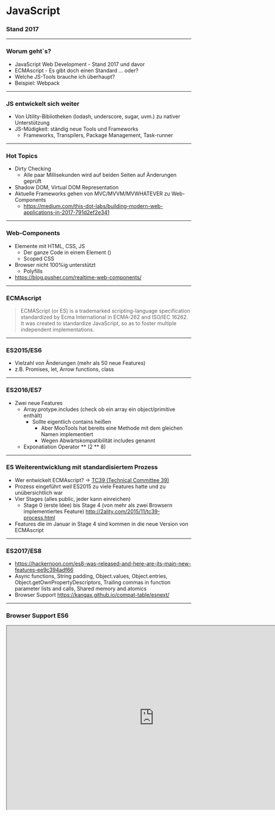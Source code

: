# JavaScript
### Stand 2017

---

### Worum geht`s?

* JavaScript Web Development - Stand 2017 und davor
* ECMAscript - Es gibt doch einen Standard ... oder?
* Welche JS-Tools brauche ich überhaupt?
* Beispiel: Webpack

---

### JS entwickelt sich weiter

* Von Utility-Bibliotheken (lodash, underscore, sugar, uvm.) zu nativer Unterstützung
* JS-Müdigkeit: ständig neue Tools und Frameworks
  * Frameworks, Transpilers, Package Management, Task-runner

---

### Hot Topics

* Dirty Checking
  * Alle paar Millisekunden wird auf beiden Seiten auf Änderungen geprüft
* Shadow DOM, Virtual DOM Representation
* Aktuelle Frameworks gehen von MVC/MVVM/MVWHATEVER zu Web-Components
  * https://medium.com/this-dot-labs/building-modern-web-applications-in-2017-791d2ef2e341

---

### Web-Components

* Elemente mit HTML, CSS, JS
  * Der ganze Code in einem Element (<my-component>)
  * Scoped CSS
* Browser nicht 100%ig unterstützt
  * Polyfills
* https://blog.pusher.com/realtime-web-components/

---

### ECMAscript

> ECMAScript (or ES) is a trademarked scripting-language specification standardized by Ecma International in ECMA-262 and ISO/IEC 16262. It was created to standardize JavaScript, so as to foster multiple independent implementations.

---

### ES2015/ES6

* Vielzahl von Änderungen (mehr als 50 neue Features)
* z.B. Promises, let, Arrow functions, class

---

### ES2016/ES7

* Zwei neue Features
  * Array.protype.includes (check ob ein array ein object/primitive enthält)
    * Sollte eigentlich contains heißen
      * Aber MooTools hat bereits eine Methode mit dem gleichen Namen implementiert
      * Wegen Abwärtskompatibilität includes genannt
  * Exponatiation Operator ** (2 ** 8)

---

### ES Weiterentwicklung mit standardisiertem Prozess

* Wer entwickelt ECMAscript? -> [TC39 (Technical Committee 39)](http://www.ecma-international.org/memento/TC39.htm)
* Prozess eingeführt weil ES2015 zu viele Features hatte und zu unübersichtlich war
* Vier Stages (alles public, jeder kann einreichen)
  * Stage 0 (erste Idee) bis Stage 4 (von mehr als zwei Browsern implementiertes Feature) http://2ality.com/2015/11/tc39-process.html
* Features die im Januar in Stage 4 sind kommen in die neue Version von ECMAscript

---

### ES2017/ES8

* https://hackernoon.com/es8-was-released-and-here-are-its-main-new-features-ee9c394adf66
* Async functions, String padding, Object.values, Object.entries, Object.getOwnPropertyDescriptors, Trailing commas in function parameter lists and calls, Shared memory and atomics
* Browser Support https://kangax.github.io/compat-table/esnext/

---

### Browser Support ES6

<iframe src='http://kangax.github.io/compat-table/es6/' width="800" height="500">
---

### Browser Support ES7,ES8,ESNext

* ES7+ http://kangax.github.io/compat-table/es2016plus/
* ES Next (alles was im Prozess zu finden ist) http://kangax.github.io/compat-table/esnext/

---

### Transpilers

* compile-to-JS Sprachen
  * Machen aus Code der nicht in allen Browsern läuft Code der in allen Browsern läuft
* Anscheinend gehts nicht ohne
* Braucht man das?
  * Alle modernen Browsern haben fast 100% Support für ES6 Features
  * Hängt stark davon ob für welche Browser/Systeme man entwickelt
  * https://medium.freecodecamp.org/you-might-not-need-to-transpile-your-javascript-4d5e0a438ca
* CoffeeScript, TypeScript, Babel, Traceur

---


### ES Modules

* Angstrebter Standard
* Modules sind static (können nicht dynamisch geladen werden )
* Gezielte Imports (Tree Shaking -> alle toten Blätter fallen runter)

```
// Ohne Modules

Import:
import _ from 'lodash';

Verwenden:
_.map(...);

Includiert im komprimierten JS:
* Eigener JS-Code
* Alles von lodash

```

```
// Mit Modules

Import:
import map from 'lodash';

Verwenden:
map(...);

Includiert im komprimierten JS:

* Eigener JS-Code
* **Nur** map von lodash

```
* https://rollupjs.org/ -> Bundle für ES Modules

### Node

* Modulesystem ersetzt require.js, common.js, ...
* Modules in verschiedenen Formaten (da geschrieben als require.js module, common.js module, ... )
* Ziel: ES Modules in allen Browsern als Standard

---

### Webpack

---

### Progressive Web-Apps https://developers.google.com/web/progressive-web-apps/

* Load instantly (Service Workers)
* Add to Homescreen (Offline Support)
* Push Notifications'
* Secure (https)
* Fast (RAIL Performance Model)
* Responsive

* Ziel: Besser sein als native Anwendungen

---

### Zusammenfassung

* ECMAscript entwickelt sich hin zu Standards und Versionierungs-Prozessen
* Immer weniger externe libaries notwendig
* Explizites Bundling von externen libaries
* Nicht verrückt machen lassen von den vielen Tools
* Eigenes Toolkit finden
* Gespannt sein auf neue ES versionen
